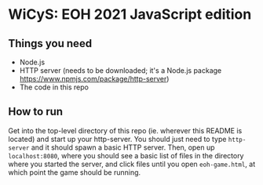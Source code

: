 # WiCyS: EOH 2021 JavaScript edition

## Things you need

- Node.js
- HTTP server (needs to be downloaded; it's a Node.js package https://www.npmjs.com/package/http-server)
- The code in this repo

## How to run

Get into the top-level directory of this repo (ie. wherever this README is located) and start up your http-server. You should just need to type ```http-server``` and it should spawn a basic HTTP server. Then, open up ```localhost:8080```, where you should see a basic list of files in the directory where you started the server, and click files until you open ```eoh-game.html```, at which point the game should be running.
